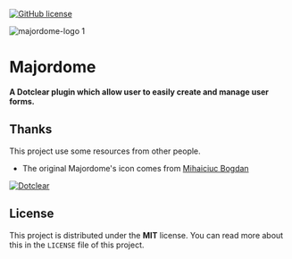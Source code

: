 [![GitHub license](https://img.shields.io/github/license/mashape/apistatus.svg)]()

![majordome-logo 1](https://cloud.githubusercontent.com/assets/394565/9514771/33ee07e2-4c9d-11e5-83ba-dad5c7b28750.png)

# Majordome
**A Dotclear plugin which allow user to easily create and manage user forms.**

## Thanks ##

This project use some resources from other people.

- The original Majordome's icon comes from [Mihaiciuc Bogdan](http://bogo-d.deviantart.com/)

[![Dotclear](http://fr.dotclear.org/affiliates/o-logo.png)]()

## License

This project is distributed under the **MIT** license. You can read more about
this in the `LICENSE` file of this project.

